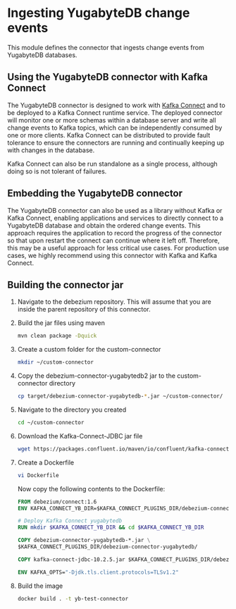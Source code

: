 # Ingesting YugabyteDB change events

This module defines the connector that ingests change events from YugabyteDB databases.

## Using the YugabyteDB connector with Kafka Connect

The YugabyteDB connector is designed to work with [Kafka Connect](http://kafka.apache.org/documentation.html#connect) and to be deployed to a Kafka Connect runtime service. The deployed connector will monitor one or more schemas within a database server and write all change events to Kafka topics, which can be independently consumed by one or more clients. Kafka Connect can be distributed to provide fault tolerance to ensure the connectors are running and continually keeping up with changes in the database.

Kafka Connect can also be run standalone as a single process, although doing so is not tolerant of failures.

## Embedding the YugabyteDB connector

The YugabyteDB connector can also be used as a library without Kafka or Kafka Connect, enabling applications and services to directly connect to a YugabyteDB database and obtain the ordered change events. This approach requires the application to record the progress of the connector so that upon restart the connect can continue where it left off. Therefore, this may be a useful approach for less critical use cases. For production use cases, we highly recommend using this connector with Kafka and Kafka Connect.

## Building the connector jar

  1. Navigate to the debezium repository. This will assume that you are inside the parent repository of this connector.
  2. Build the jar files using maven
      
      ```sh
      mvn clean package -Dquick
      ```

  3. Create a custom folder for the custom-connector
      
      ```sh
      mkdir ~/custom-connector
      ```

  4. Copy the debezium-connector-yugabytedb2 jar to the custom-connector directory
      
      ```sh
      cp target/debezium-connector-yugabytedb-*.jar ~/custom-connector/
      ```

  5. Navigate to the directory you created
      
      ```sh
      cd ~/custom-connector
      ```

  6. Download the Kafka-Connect-JDBC jar file
      
      ```sh
      wget https://packages.confluent.io/maven/io/confluent/kafka-connect-jdbc/10.2.5/kafka-connect-jdbc-10.2.5.jar
      ```

  7. Create a Dockerfile 
      
      ```sh
      vi Dockerfile
      ```
      
      Now copy the following contents to the Dockerfile:
      
      ```Dockerfile
      FROM debezium/connect:1.6
      ENV KAFKA_CONNECT_YB_DIR=$KAFKA_CONNECT_PLUGINS_DIR/debezium-connector-yugabytedb

      # Deploy Kafka Connect yugabytedb
      RUN mkdir $KAFKA_CONNECT_YB_DIR && cd $KAFKA_CONNECT_YB_DIR

      COPY debezium-connector-yugabytedb-*.jar \
      $KAFKA_CONNECT_PLUGINS_DIR/debezium-connector-yugabytedb/

      COPY kafka-connect-jdbc-10.2.5.jar $KAFKA_CONNECT_PLUGINS_DIR/debezium-connector-yugabytedb
      
      ENV KAFKA_OPTS="-Djdk.tls.client.protocols=TLSv1.2"
      ```

  8. Build the image
      ```sh
      docker build . -t yb-test-connector
      ```
